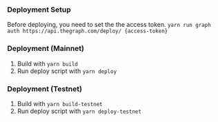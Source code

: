 ### Deployment Setup
Before deploying, you need to set the the access token.
`yarn run graph auth https://api.thegraph.com/deploy/ {access-token}`

### Deployment (Mainnet)
1. Build with `yarn build`
2. Run deploy script with `yarn deploy`

### Deployment (Testnet)
1. Build with `yarn build-testnet`
2. Run deploy script with `yarn deploy-testnet`
